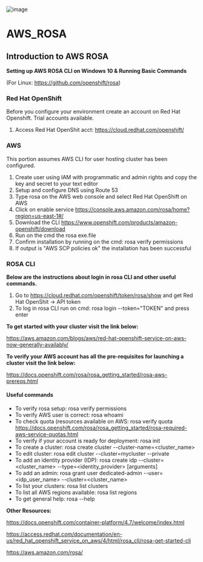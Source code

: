 
![image](https://user-images.githubusercontent.com/71087767/125652025-58592746-bd78-4331-a9af-be818d7530e0.png)

# AWS_ROSA
## Introduction to AWS ROSA


**Setting up AWS ROSA CLI on Windows 10 & Running Basic Commands**

(For Linux: https://github.com/openshift/rosa)

### Red Hat OpenShift
Before you configure your environment create an account on Red Hat Openshift. Trial accounts available.

1. Access Red Hat OpenShit acct: 
https://cloud.redhat.com/openshift/

### AWS
This portion assumes AWS CLI for user hosting cluster has been configured. 

1. Create user using IAM with programmatic and admin rights and copy the key and secret to your text editor
2. Setup and configure DNS using Route 53
3. Type rosa on the AWS web console and select Red Hat OpenShift on AWS
4. Click on enable service https://console.aws.amazon.com/rosa/home?region=us-east-1#/
5. Download the CLI https://www.openshift.com/products/amazon-openshift/download
6. Run on the cmd the rosa exe.file 
7. Confirm installation by running on the cmd: rosa verify permissions
8. If output is "AWS SCP policies ok" the installation has been successful

### ROSA CLI

**Below are the instructions about login in rosa CLI and other useful commands.**

1. Go to https://cloud.redhat.com/openshift/token/rosa/show and get Red Hat OpenShit -> API token 
2. To log in rosa CLI run on cmd: rosa login --token="TOKEN" and press enter

**To get started with your cluster visit the link below:**

https://aws.amazon.com/blogs/aws/red-hat-openshift-service-on-aws-now-generally-availably/

**To verify your AWS account has all the pre-requisites for launching a cluster visit the link below:**

https://docs.openshift.com/rosa/rosa_getting_started/rosa-aws-prereqs.html

#### Useful commands 

- To verify rosa setup: rosa verify permissions
- To verify AWS user is correct: rosa whoami
- To check quota (resources available on AWS: rosa verify quota
 https://docs.openshift.com/rosa/rosa_getting_started/rosa-required-aws-service-quotas.html
- To verify if your account is ready for deployment: rosa init
- To create a cluster: rosa create cluster --cluster-name=<cluster_name> 
- To edit cluster: rosa edit cluster --cluster=mycluster --private 
- To add an identity provider (IDP): rosa create idp --cluster=<cluster_name> --type=<identity_provider> [arguments]
- To add an admin: rosa grant user dedicated-admin --user=<idp_user_name> --cluster=<cluster_name>
- To list your clusters: rosa list clusters
- To list all AWS regions available: rosa list regions
- To get general help: rosa --help


**Other Resources:**

https://docs.openshift.com/container-platform/4.7/welcome/index.html

https://access.redhat.com/documentation/en-us/red_hat_openshift_service_on_aws/4/html/rosa_cli/rosa-get-started-cli

https://aws.amazon.com/rosa/


















